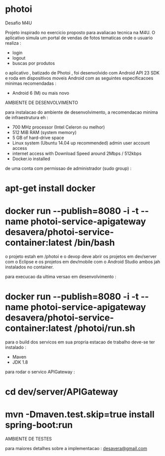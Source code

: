 # photoi
Desafio M4U

Projeto inspirado no exercicio proposto para avaliacao tecnica na M4U. O aplicativo simula um portal de vendas de fotos tematicas onde o usuario realiza :

- login 
- logout
- buscas por produtos

o aplicativo , batizado de Photoi , foi desenvolvido com Android API 23 SDK e roda em dispositivos moveis Android com as seguintes especificacoes minimas recomendadas :

- Android 6 (M) ou mais novo

AMBIENTE DE DESENVOLVIMENTO

para instalacao do ambiente de desenvolvimento, a recomendacao minima de infraestrutura eh :

- 700 MHz processor (Intel Celeron ou melhor)
- 512 MiB RAM (system memory)
- 5 GB of hard-drive space 
- Linux system (Ubuntu 14.04 up recommended) admin user account access
- internet access with Download Speed around 2Mbps / 512kbps
- Docker.io installed

de uma conta com permissao de administrador (sudo group) :

# apt-get install docker
# docker run --publish=8080 -i -t --name photoi-service-apigateway desavera/photoi-service-container:latest /bin/bash

o projeto estah em /photoi e o devop deve abrir os projetos em dev/server com o Eclipse e os projetos em dev/mobile com o Android Studio ambos jah instalados no container.

para execucao da ultima versao em desenvolvimento :

# docker run --publish=8080 -i -t --name photoi-service-apigateway desavera/photoi-service-container:latest /photoi/run.sh

para o build dos servicos em sua propria estacao de trabalho deve-se ter instalado :

- Maven
- JDK 1.8

para rodar o servico APIGateway :

# cd dev/server/APIGateway
# mvn -Dmaven.test.skip=true install spring-boot:run

AMBIENTE DE TESTES



para maiores detalhes sobre a implementacao : desavera@gmail.com
